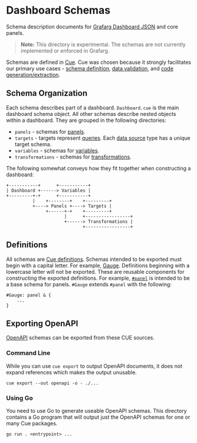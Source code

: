 # Dashboard Schemas

Schema description documents for [Grafarg Dashboard
JSON](https://grafarg.com/docs/grafarg/latest/reference/dashboard/) and core
panels.

> **Note:** This directory is experimental. The schemas are not currently
> implemented or enforced in Grafarg.

Schemas are defined in [Cue](https://cuelang.org/). Cue was chosen because it
strongly facilitates our primary use cases - [schema
definition](https://cuelang.org/docs/usecases/datadef/), [data
validation](https://cuelang.org/docs/usecases/validation/), and [code
generation/extraction](https://cuelang.org/docs/usecases/generate/).

## Schema Organization

Each schema describes part of a dashboard. `Dashboard.cue` is the main dashboard
schema object. All other schemas describe nested objects within a dashboard.
They are grouped in the following directories:

* `panels` - schemas for
  [panels](https://grafarg.com/docs/grafarg/latest/panels/panels-overview/).
* `targets` - targets represent
  [queries](https://grafarg.com/docs/grafarg/latest/panels/queries/). Each [data
  source](https://grafarg.com/docs/grafarg/latest/datasources/) type has a
  unique target schema.
* `variables` - schemas for
  [variables](https://grafarg.com/docs/grafarg/latest/variables/variable-types/).
* `transformations` - schemas for
  [transformations](https://grafarg.com/docs/grafarg/latest/panels/transformations/types-options/).

The following somewhat conveys how they fit together when constructing a
dashboard:

```
+-----------+      +-----------+
| Dashboard +------> Variables |
+---------+-+      +-----------+
          |    +--------+    +---------+
          +----> Panels +----> Targets |
               +------+-+    +---------+
                      |      +-----------------+
                      +------> Transformations |
                             +-----------------+
```

## Definitions

All schemas are [Cue
definitions](https://cuelang.org/docs/references/spec/#definitions-and-hidden-fields).
Schemas intended to be exported must begin with a capital letter. For example,
[Gauge](./panels/Gauge.cue). Definitions beginning with a lowercase letter will
not be exported. These are reusable components for constructing the exported
definitions. For example, [`#panel`](./panels/panel.cue) is intended to
be a base schema for panels. `#Gauge` extends `#panel` with the following:

```
#Gauge: panel & {
	...
}
```

## Exporting OpenAPI

[OpenAPI](https://www.openapis.org/) schemas can be exported from these CUE
sources.

### Command Line

While you can use `cue export` to output OpenAPI documents, it does not expand
references which makes the output unusable.

```
cue export --out openapi -o - ./...
```

### Using Go

You need to use Go to generate useable OpenAPI schemas. This directory contains
a Go program that will output just the OpenAPI schemas for one or many Cue
packages.

```
go run . <entrypoint> ...
```
